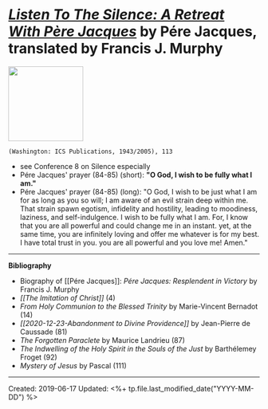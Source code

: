 
# [*Listen To The Silence: A Retreat With Père Jacques*](https://www.icspublications.org/products/listen-to-the-silence-a-retreat-with-pere-jacques?_pos=1&_sid=cdc623f27&_ss=r) by Pére Jacques, translated by Francis J. Murphy

<img src="https://cdn.shopify.com/s/files/1/1501/1742/products/LTS_grande.jpg?v=1508350354" width=150>

`(Washington: ICS Publications, 1943/2005), 113`


- see Conference 8 on Silence especially
- Pére Jacques' prayer (84-85) (short): **"O God, I wish to be fully what I am."**
- Pére Jacques' prayer (84-85) (long): "O God, I wish to be just what I am for as long as you so will; I am aware of an evil strain deep within me. That strain spawn egotism, infidelity and hostility, leading to moodiness, laziness, and self-indulgence. I wish to be fully what I am. For, I know that you are all powerful and could change me in an instant. yet, at the same time, you are infinitely loving and offer me whatever is for my best. I have total trust in you. you are all powerful and you love me! Amen."


---
**Bibliography**

- Biography of [[Pére Jacques]]: *Pére Jacques: Resplendent in Victory* by Francis J. Murphy
- *[[The Imitation of Christ]]* (4)
- *From Holy Communion to the Blessed Trinity* by Marie-Vincent Bernadot (14)
- *[[2020-12-23-Abandonment to Divine Providence]]* by Jean-Pierre de Caussade (81)
- *The Forgotten Paraclete* by Maurice Landrieu (87)
- *The Indwelling of the Holy Spirit in the Souls of the Just* by Barthélemey Froget (92)
- *Mystery of Jesus* by Pascal (111)

---
Created: 2019-06-17
Updated: <%+ tp.file.last_modified_date("YYYY-MM-DD") %>
